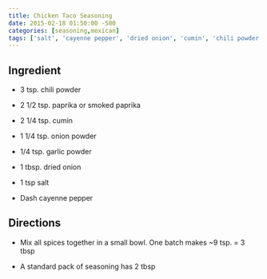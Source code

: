 ```yaml
---
title: Chicken Taco Seasoning
date: 2015-02-18 01:50:00 -500
categories: [seasoning,mexican]
tags: ['salt', 'cayenne pepper', 'dried onion', 'cumin', 'chili powder', 'onion powder', 'garlic powder', 'smoked paprika', 'paprika']
---
```


## Ingredient

-   3 tsp. chili powder

-   2 1/2 tsp. paprika or smoked paprika

-   2 1/4 tsp. cumin

-   1 1/4 tsp. onion powder

-   1/4 tsp. garlic powder

-   1 tbsp. dried onion

-   1 tsp salt

-   Dash cayenne pepper



## Directions

-   Mix all spices together in a small bowl. One batch makes \~9 tsp. = 3 tbsp

-   A standard pack of seasoning has 2 tbsp

